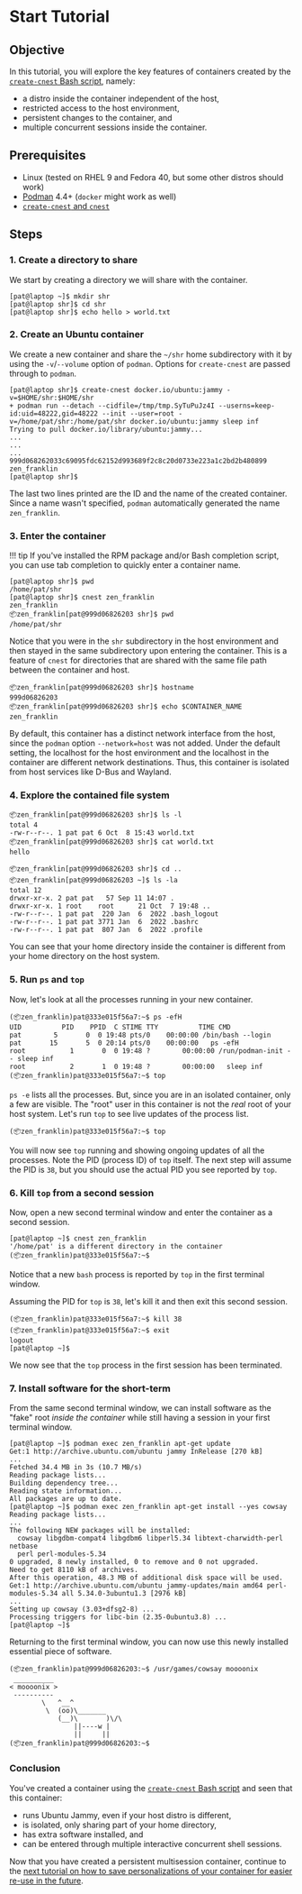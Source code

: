 Start Tutorial
==============

Objective
---------

In this tutorial, you will explore the key features of containers created by the
[`create-cnest` Bash
script](https://github.com/pat/cnest/tree/main/bin/create-cnest), namely:

* a distro inside the container independent of the host,
* restricted access to the host environment,
* persistent changes to the container, and
* multiple concurrent sessions inside the container.


Prerequisites
-------------

* Linux (tested on RHEL 9 and Fedora 40, but some other distros should work)
* [Podman](../podman.md) 4.4+ (`docker` might work as well)
* [`create-cnest` and `cnest`](../install.md)


Steps
-----

### 1. Create a directory to share

We start by creating a directory we will share with the container.

```
[pat@laptop ~]$ mkdir shr
[pat@laptop shr]$ cd shr
[pat@laptop shr]$ echo hello > world.txt
```

### 2. Create an Ubuntu container

We create a new container and share the `~/shr` home subdirectory with it by
using the `-v`/`--volume` option of `podman`. Options for `create-cnest` are passed through to
`podman`.

```
[pat@laptop shr]$ create-cnest docker.io/ubuntu:jammy -v=$HOME/shr:$HOME/shr
+ podman run --detach --cidfile=/tmp/tmp.SyTuPuJz4I --userns=keep-id:uid=48222,gid=48222 --init --user=root -v=/home/pat/shr:/home/pat/shr docker.io/ubuntu:jammy sleep inf
Trying to pull docker.io/library/ubuntu:jammy...
...
...
...
999d068262033c69095fdc62152d993689f2c8c20d0733e223a1c2bd2b480899
zen_franklin
[pat@laptop shr]$ 
```

The last two lines printed are the ID and the name of the created container.
Since a name wasn't specified, `podman` automatically generated the name
`zen_franklin`.


### 3. Enter the container

!!! tip
    If you've installed the RPM package and/or Bash completion script, you can use
    tab completion to quickly enter a container name.

```
[pat@laptop shr]$ pwd
/home/pat/shr
[pat@laptop shr]$ cnest zen_franklin
zen_franklin
📦zen_franklin[pat@999d06826203 shr]$ pwd
/home/pat/shr
```

Notice that you were in the `shr` subdirectory in the host environment and then stayed
in the same subdirectory upon entering the container. This is a feature of `cnest`
for directories that are shared with the same file path between the container and host.

```
📦zen_franklin[pat@999d06826203 shr]$ hostname
999d06826203
📦zen_franklin[pat@999d06826203 shr]$ echo $CONTAINER_NAME
zen_franklin
```

By default, this container has a distinct network interface from the host,
since the `podman` option `--network=host` was not added.
Under the default setting, the localhost for the host environment and the localhost in the container are
different network destinations.
Thus, this container is isolated from host services like D-Bus and Wayland.


### 4. Explore the contained file system

```
📦zen_franklin[pat@999d06826203 shr]$ ls -l
total 4
-rw-r--r--. 1 pat pat 6 Oct  8 15:43 world.txt
📦zen_franklin[pat@999d06826203 shr]$ cat world.txt
hello
```

```
📦zen_franklin[pat@999d06826203 shr]$ cd ..
📦zen_franklin[pat@999d06826203 ~]$ ls -la
total 12
drwxr-xr-x. 2 pat pat   57 Sep 11 14:07 .
drwxr-xr-x. 1 root    root      21 Oct  7 19:48 ..
-rw-r--r--. 1 pat pat  220 Jan  6  2022 .bash_logout
-rw-r--r--. 1 pat pat 3771 Jan  6  2022 .bashrc
-rw-r--r--. 1 pat pat  807 Jan  6  2022 .profile
```

You can see that your home directory inside the container is different
from your home directory on the host system.


### 5. Run `ps` and `top`

Now, let's look at all the processes running in your new container.

```
(📦zen_franklin)pat@333e015f56a7:~$ ps -efH
UID          PID    PPID  C STIME TTY          TIME CMD
pat        5       0  0 19:48 pts/0    00:00:00 /bin/bash --login
pat       15       5  0 20:14 pts/0    00:00:00   ps -efH
root           1       0  0 19:48 ?        00:00:00 /run/podman-init -- sleep inf
root           2       1  0 19:48 ?        00:00:00   sleep inf
(📦zen_franklin)pat@333e015f56a7:~$ top
```

`ps -e` lists all the processes. But, since you are in an isolated container, only a
few are visible.
The "root" user in this container is not the *real* root of your host system.
Let's run `top` to see live updates of the process list.

```
(📦zen_franklin)pat@333e015f56a7:~$ top
```

You will now see `top` running and showing ongoing updates of all the processes.
Note the PID (process ID) of `top` itself.
The next step will assume the PID is `38`,
but you should use the actual PID you see reported by `top`.


### 6. Kill `top` from a second session

Now, open a new second terminal window and enter the container as a second session.

```
[pat@laptop ~]$ cnest zen_franklin
'/home/pat' is a different directory in the container
(📦zen_franklin)pat@333e015f56a7:~$ 
```

Notice that a new `bash` process is reported by `top` in the first terminal window.

Assuming the PID for `top` is `38`, let's kill it and then exit this second
session.

```
(📦zen_franklin)pat@333e015f56a7:~$ kill 38
(📦zen_franklin)pat@333e015f56a7:~$ exit
logout
[pat@laptop ~]$ 
```

We now see that the `top` process in the first session has been terminated.


### 7. Install software for the short-term

From the same second terminal window, we can install software as the "fake" root *inside
the container* while still having a session in your first terminal window.

```
[pat@laptop ~]$ podman exec zen_franklin apt-get update
Get:1 http://archive.ubuntu.com/ubuntu jammy InRelease [270 kB]
...
Fetched 34.4 MB in 3s (10.7 MB/s)
Reading package lists...
Building dependency tree...
Reading state information...
All packages are up to date.
[pat@laptop ~]$ podman exec zen_franklin apt-get install --yes cowsay
Reading package lists...
...
The following NEW packages will be installed:
  cowsay libgdbm-compat4 libgdbm6 libperl5.34 libtext-charwidth-perl netbase
  perl perl-modules-5.34
0 upgraded, 8 newly installed, 0 to remove and 0 not upgraded.
Need to get 8110 kB of archives.
After this operation, 48.3 MB of additional disk space will be used.
Get:1 http://archive.ubuntu.com/ubuntu jammy-updates/main amd64 perl-modules-5.34 all 5.34.0-3ubuntu1.3 [2976 kB]
...
Setting up cowsay (3.03+dfsg2-8) ...
Processing triggers for libc-bin (2.35-0ubuntu3.8) ...
[pat@laptop ~]$ 
```

Returning to the first terminal window, you can now use this newly installed
essential piece of software.

```
(📦zen_franklin)pat@999d06826203:~$ /usr/games/cowsay moooonix
 __________
< moooonix >
 ----------
        \   ^__^
         \  (oo)\_______
            (__)\       )\/\
                ||----w |
                ||     ||
(📦zen_franklin)pat@999d06826203:~$ 
```





### Conclusion

You've created a container using the [`create-cnest` Bash
script](https://github.com/pat/cnest/tree/main/bin/create-cnest) and seen that this
container:

* runs Ubuntu Jammy, even if your host distro is different,
* is isolated, only sharing part of your home directory,
* has extra software installed, and 
* can be entered through multiple interactive concurrent shell sessions.

Now that you have created a persistent multisession container, continue to the [next
tutorial on how to save personalizations of your container for easier re-use in the
future](saving.md).

